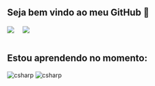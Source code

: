 ## Seja bem vindo ao meu GitHub 👋

<div>
  <img align="center" class="img" src="https://github-readme-stats.vercel.app/api/top-langs/?username=Abnersampf&layout=donut&theme=midnight-purple" />
  &nbsp;&nbsp;&nbsp;
  <img align="center" class="img" src="https://github-readme-stats.vercel.app/api?username=Abnersampf&show_icons=true&theme=midnight-purple" />
</div>
<br>
<h5>
  
  ## Estou aprendendo no momento:
</h5>

<div style="display: inline_block">
<img align="center" alt="csharp" src="https://img.shields.io/badge/C%23-239120?style=for-the-badge&logo=c-sharp&logoColor=white" />
<img align="center" alt="csharp" src="https://img.shields.io/badge/.NET-5C2D91?style=for-the-badge&logo=.net&logoColor=white" />
</div>
